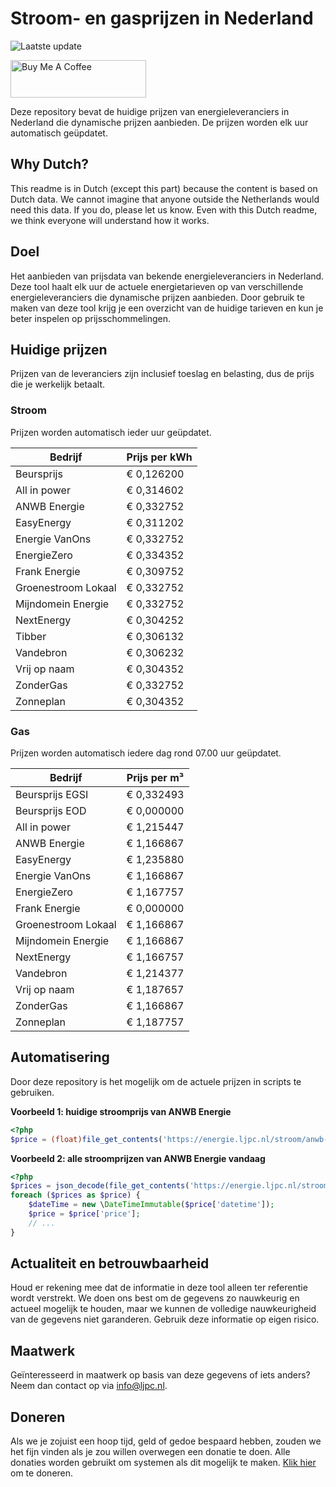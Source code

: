 # Stroom- en gasprijzen in Nederland

![Laatste update](https://img.shields.io/badge/laatste%20update-2024--06--28%2022%3A00%20CET-brightgreen)

<a href="https://www.buymeacoffee.com/Lars-" target="_blank"><img src="https://cdn.buymeacoffee.com/buttons/v2/default-orange.png" alt="Buy Me A Coffee" height="60" style="height: 60px !important;width: 217px !important;" ></a>

Deze repository bevat de huidige prijzen van energieleveranciers in Nederland die dynamische prijzen aanbieden. De prijzen worden elk uur automatisch geüpdatet.

## Why Dutch?

This readme is in Dutch (except this part) because the content is based on Dutch data. We cannot imagine that anyone outside the Netherlands would need this data. If you do, please let us know. Even with this Dutch readme, we think
everyone will understand how it works.

## Doel

Het aanbieden van prijsdata van bekende energieleveranciers in Nederland. Deze tool haalt elk uur de actuele energietarieven op van verschillende energieleveranciers die dynamische prijzen aanbieden. Door gebruik te maken van deze tool
krijg je een overzicht van de huidige tarieven en kun je beter inspelen op prijsschommelingen.

## Huidige prijzen

Prijzen van de leveranciers zijn inclusief toeslag en belasting, dus de prijs die je werkelijk betaalt.

### Stroom

Prijzen worden automatisch ieder uur geüpdatet.

 Bedrijf | Prijs per kWh 
---------|---------------
Beursprijs | € 0,126200
All in power | € 0,314602
ANWB Energie | € 0,332752
EasyEnergy | € 0,311202
Energie VanOns | € 0,332752
EnergieZero | € 0,334352
Frank Energie | € 0,309752
Groenestroom Lokaal | € 0,332752
Mijndomein Energie | € 0,332752
NextEnergy | € 0,304252
Tibber | € 0,306132
Vandebron | € 0,306232
Vrij op naam | € 0,304352
ZonderGas | € 0,332752
Zonneplan | € 0,304352


### Gas

Prijzen worden automatisch iedere dag rond 07.00 uur geüpdatet.

 Bedrijf | Prijs per m³ 
---------|--------------
Beursprijs EGSI | € 0,332493
Beursprijs EOD | € 0,000000
All in power | € 1,215447
ANWB Energie | € 1,166867
EasyEnergy | € 1,235880
Energie VanOns | € 1,166867
EnergieZero | € 1,167757
Frank Energie | € 0,000000
Groenestroom Lokaal | € 1,166867
Mijndomein Energie | € 1,166867
NextEnergy | € 1,166757
Vandebron | € 1,214377
Vrij op naam | € 1,187657
ZonderGas | € 1,166867
Zonneplan | € 1,187757


## Automatisering

Door deze repository is het mogelijk om de actuele prijzen in scripts te gebruiken.

**Voorbeeld 1: huidige stroomprijs van ANWB Energie**

```php
<?php
$price = (float)file_get_contents('https://energie.ljpc.nl/stroom/anwb-energie-nu.txt');

```

**Voorbeeld 2: alle stroomprijzen van ANWB Energie vandaag**

```php
<?php
$prices = json_decode(file_get_contents('https://energie.ljpc.nl/stroom/all-in-power-vandaag.json'),true);
foreach ($prices as $price) {
    $dateTime = new \DateTimeImmutable($price['datetime']);
    $price = $price['price'];
    // ...
}
```

## Actualiteit en betrouwbaarheid

Houd er rekening mee dat de informatie in deze tool alleen ter referentie wordt verstrekt. We doen ons best om de gegevens zo nauwkeurig en actueel mogelijk te houden, maar we kunnen de volledige nauwkeurigheid van de gegevens niet
garanderen. Gebruik deze informatie op eigen risico.

## Maatwerk

Geïnteresseerd in maatwerk op basis van deze gegevens of iets anders? Neem dan contact op
via [info@ljpc.nl](mailto:info@ljpc.nl?subject=Energie%20prijzen).

## Doneren

Als we je zojuist een hoop tijd, geld of gedoe bespaard hebben, zouden we het fijn vinden als je zou willen overwegen een
donatie te doen. Alle donaties worden gebruikt om systemen als dit mogelijk te
maken. [Klik hier](https://www.buymeacoffee.com/Lars-) om te doneren.
